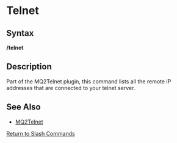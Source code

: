 # Telnet

## Syntax

**/telnet**

## Description

Part of the MQ2Telnet plugin, this command lists all the remote IP addresses that are connected to your telnet server.

## See Also

* [MQ2Telnet](../../plugins/discontinued-unsupported/mq2telnet.md)

[Return to Slash Commands](./)

